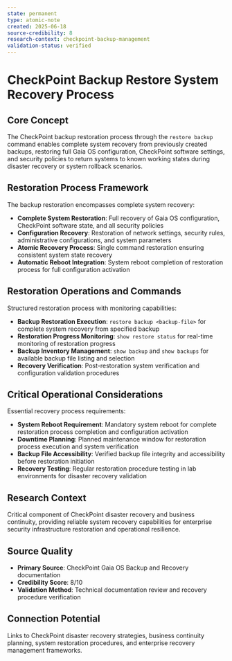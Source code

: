```yaml
---
state: permanent
type: atomic-note
created: 2025-06-18
source-credibility: 8
research-context: checkpoint-backup-management
validation-status: verified
---
```


# CheckPoint Backup Restore System Recovery Process

## Core Concept
The CheckPoint backup restoration process through the `restore backup` command enables complete system recovery from previously created backups, restoring full Gaia OS configuration, CheckPoint software settings, and security policies to return systems to known working states during disaster recovery or system rollback scenarios.

## Restoration Process Framework
The backup restoration encompasses complete system recovery:
- **Complete System Restoration**: Full recovery of Gaia OS configuration, CheckPoint software state, and all security policies
- **Configuration Recovery**: Restoration of network settings, security rules, administrative configurations, and system parameters
- **Atomic Recovery Process**: Single command restoration ensuring consistent system state recovery
- **Automatic Reboot Integration**: System reboot completion of restoration process for full configuration activation

## Restoration Operations and Commands
Structured restoration process with monitoring capabilities:
- **Backup Restoration Execution**: `restore backup <backup-file>` for complete system recovery from specified backup
- **Restoration Progress Monitoring**: `show restore status` for real-time monitoring of restoration progress
- **Backup Inventory Management**: `show backup` and `show backups` for available backup file listing and selection
- **Recovery Verification**: Post-restoration system verification and configuration validation procedures

## Critical Operational Considerations
Essential recovery process requirements:
- **System Reboot Requirement**: Mandatory system reboot for complete restoration process completion and configuration activation
- **Downtime Planning**: Planned maintenance window for restoration process execution and system verification
- **Backup File Accessibility**: Verified backup file integrity and accessibility before restoration initiation
- **Recovery Testing**: Regular restoration procedure testing in lab environments for disaster recovery validation

## Research Context
Critical component of CheckPoint disaster recovery and business continuity, providing reliable system recovery capabilities for enterprise security infrastructure restoration and operational resilience.

## Source Quality
- **Primary Source**: CheckPoint Gaia OS Backup and Recovery documentation
- **Credibility Score**: 8/10
- **Validation Method**: Technical documentation review and recovery procedure verification

## Connection Potential
Links to CheckPoint disaster recovery strategies, business continuity planning, system restoration procedures, and enterprise recovery management frameworks.